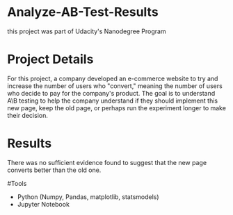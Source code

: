 # Analyze-AB-Test-Results
this project was part of Udacity's Nanodegree Program 
# Project Details

For this project, a company developed an e-commerce website to try and increase the number of users who "convert," meaning the number of users who decide to pay for the company's product.
The goal is to understand A\B testing to help the company understand if they should implement this new page, keep the old page, or perhaps run the experiment longer to make their decision.
# Results
There was no sufficient evidence found to suggest that the new page converts better than the old one.

#Tools

- Python (Numpy, Pandas, matplotlib, statsmodels)
- Jupyter Notebook
